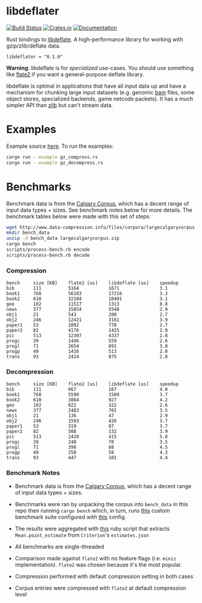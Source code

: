 # libdeflater

[![Build Status](https://travis-ci.org/adamkewley/libdeflater.svg?branch=master)](https://travis-ci.org/adamkewley/libdeflater)
[![Crates.io](https://img.shields.io/crates/v/libdeflater.svg?maxAge=2592000)](https://crates.io/crates/libdeflater)
[![Documentation](https://docs.rs/libdeflater/badge.svg)](https://docs.rs/libdeflater)

Rust bindings to [libdeflate](https://github.com/ebiggers/libdeflate).
A high-performance library for working with gzip/zlib/deflate data.

```
libdeflater = "0.1.0"
```

**Warning**: libdeflate is for *specialized* use-cases. You should
             use something like [flate2](https://github.com/alexcrichton/flate2-rs)
             if you want a general-purpose deflate library.

libdeflate is optimal in applications that have all input data up and
have a mechanism for chunking large input datasets (e.g. genomic
[bam](https://samtools.github.io/hts-specs/SAMv1.pdf) files, some
object stores, specialized backends, game netcode packets). It has a
much simpler API than [zlib](https://www.zlib.net/manual.html) but
can't stream data.


# Examples

Example source [here](examples). To run the examples:

```bash
cargo run --example gz_compress.rs
cargo run --example gz_decompress.rs
```


# Benchmarks

Benchmark data is from the [Calgary Corpus](https://en.wikipedia.org/wiki/Calgary_corpus),
which has a decent range of input data types + sizes. See benchmark notes below for more
details. The benchmark tables below were made with this set of steps:

```bash
wget http://www.data-compression.info/files/corpora/largecalgarycorpus.zip
mkdir bench_data
unzip -d bench_data largecalgarycorpus.zip
cargo bench
scripts/process-bench.rb encode
scripts/process-bench.rb decode
```

### Compression

```
bench     size [KB]    flate2 [us]    libdeflate [us]    speedup
bib       111          5164           1671               3.1
book1     768          56103          17216              3.3
book2     610          32104          10401              3.1
geo       102          11517          1313               8.8
news      377          15854          5548               2.9
obj1      21           543            200                2.7
obj2      246          12421          3161               3.9
paper1    53           2092           778                2.7
paper2    82           4176           1425               2.9
pic       513          12307          4337               2.8
progc     39           1446           559                2.6
progl     71           2654           891                3.0
progp     49           1416           513                2.8
trans     93           2424           875                2.8
```

### Decompression

```
bench     size [KB]    flate2 [us]    libdeflate [us]    speedup
bib       111          667            167                4.0
book1     768          5590           1500               3.7
book2     610          3864           927                4.2
geo       102          822            322                2.6
news      377          2483           702                3.5
obj1      21           136            47                 2.9
obj2      246          1593           426                3.7
paper1    53           319            87                 3.7
paper2    82           508            132                3.9
pic       513          2420           415                5.8
progc     39           248            70                 3.5
progl     71           398            88                 4.5
progp     49           250            58                 4.3
trans     93           447            101                4.4
```

### Benchmark Notes

- Benchmark data is from the [Calgary Corpus](https://en.wikipedia.org/wiki/Calgary_corpus),
  which has a decent range of input data types + sizes.

- Benchmarks were ran by unpacking the corpus into `bench_data` in
  this repo then running `cargo bench` which, in turn, runs
  [this](benches/custom_benches.rs) custom benchmark suite configured
  with [this](benches/custom-benches.toml) config.

- The results were aggregated with [this](scripts/process-bench.rb)
  ruby script that extracts `Mean.point_estimate` from `Criterion`'s
  `estimates.json`

- All benchmarks are single-threaded

- Comparison made against `flate2` with no feature flags (i.e. `miniz`
  implementation). `flate2` was chosen because it's the most popular.

- Compression performed with default compression setting in both cases

- Corpus entries were compressed with `flate2` at default compression
  level
